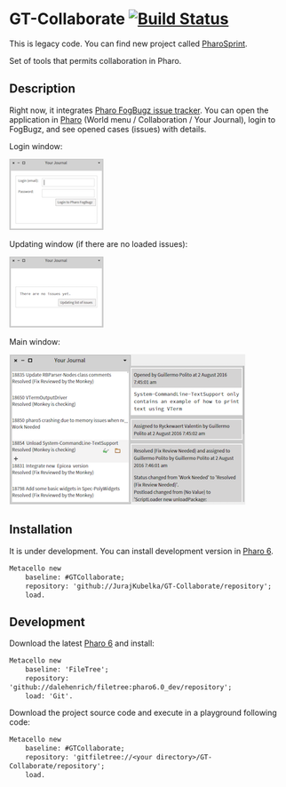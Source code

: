 # GT-Collaborate [![Build Status](https://travis-ci.org/JurajKubelka/GT-Collaborate.svg?branch=master)](https://travis-ci.org/JurajKubelka/GT-Collaborate)

This is legacy code. You can find new project called [PharoSprint](https://github.com/JurajKubelka/PharoSprint).

Set of tools that permits collaboration in Pharo. 

## Description

Right now, it integrates [Pharo FogBugz issue tracker](http://pharo.fogbugz.com). You can open the application in [Pharo](http://pharo.org) (World menu / Collaboration / Your Journal), login to FogBugz, and see opened cases (issues) with details.


Login window:

![login window](images/readme/login.png)

Updating window (if there are no loaded issues):

![updating window](images/readme/updating.png)

Main window:

![main window](images/readme/main.png)

## Installation

It is under development. You can install development version in [Pharo 6](http://pharo.org). 

```
Metacello new
	baseline: #GTCollaborate;
	repository: 'github://JurajKubelka/GT-Collaborate/repository';
	load.
```

## Development

Download the latest [Pharo 6](http://pharo.org/download) and install: 

```
Metacello new
    baseline: 'FileTree';
    repository: 'github://dalehenrich/filetree:pharo6.0_dev/repository';
    load: 'Git'.
```

Download the project source code and execute in a playground following code: 

```
Metacello new
    baseline: #GTCollaborate;
    repository: 'gitfiletree://<your directory>/GT-Collaborate/repository';
    load.
```
